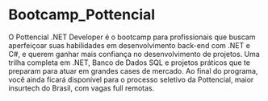# Bootcamp_Pottencial
O Pottencial .NET Developer é o bootcamp para profissionais que buscam aperfeiçoar suas habilidades em desenvolvimento back-end com .NET e C#, e querem ganhar mais confiança no desenvolvimento de projetos. Uma trilha completa em .NET, Banco de Dados SQL e projetos práticos que te preparam para atuar em grandes cases de mercado. Ao final do programa, você ainda ficará disponível para o processo seletivo da Pottencial, maior insurtech do Brasil, com vagas full remotas.
